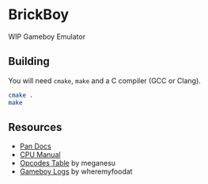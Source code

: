 # BrickBoy

WIP Gameboy Emulator

## Building

You will need `cmake`, `make` and a C compiler (GCC or Clang).

```bash
cmake .
make
```

## Resources

- [Pan Docs](https://gbdev.io/pandocs/)
- [CPU Manual](http://marc.rawer.de/Gameboy/Docs/GBCPUman.pdf)
- [Opcodes Table](https://meganesu.github.io/generate-gb-opcodes/) by meganesu
- [Gameboy Logs](https://github.com/wheremyfoodat/Gameboy-logs/tree/master) by wheremyfoodat
